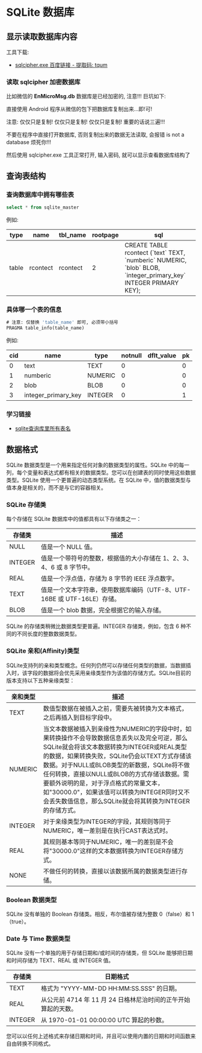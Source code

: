 # SQLite 数据库

## 显示读取数据库内容
工具下载:
* [sqlcipher.exe 百度链接 -  提取码: tqum](https://pan.baidu.com/s/137UmjTCgeuB7lhmSikfjJA)

### 读取 sqlcipher 加密数据库
比如微信的 **EnMicroMsg.db** 数据库是已经加密的, 注意!!! 巨坑如下:

直接使用 Android 程序从微信的包下把数据库复制出来...即!可!

注意: 仅仅只是复制! 仅仅只是复制! 仅仅只是复制! 重要的话说三遍!!!

不要在程序中直接打开数据库, 否则复制出来的数据无法读取, 会报错 is not a database 烦死你!!!

然后使用 sqlcipher.exe 工具正常打开, 输入密码, 就可以显示查看数据库结构了

## 查询表结构
### 查询数据库中拥有哪些表
```sql
select * from sqlite_master
```
例如:

type | name | tbl_name | rootpage | sql
---- | ---- | -------- | -------- | ---
table | rcontect | rcontect | 2 | CREATE TABLE rcontect (\`text\` TEXT, \`numberic\` NUMERIC, \`blob\` BLOB, \`integer_primary_key\` INTEGER PRIMARY KEY);

### 具体哪一个表的信息
```sql
# 注意: 仅替换 'table_name' 即可, 必须带小括号
PRAGMA table_info(table_name)
```
例如:

cid | name | type | notnull | dflt_value | pk
--- | ---- | ---- | ------- | ---------- | --
0 | text | TEXT | 0  |  | 0
1 | numberic | NUMERIC | 0 |  | 0
2 | blob | BLOB | 0 |  | 0
3 | integer_primary_key | INTEGER | 0 |  | 1

### 学习链接
* [sqlite查询库里所有表名](https://blog.csdn.net/runtime233/article/details/52439881)

## 数据格式
SQLite 数据类型是一个用来指定任何对象的数据类型的属性。SQLite 中的每一列，每个变量和表达式都有相关的数据类型。您可以在创建表的同时使用这些数据类型。SQLite 使用一个更普遍的动态类型系统。在 SQLite 中，值的数据类型与值本身是相关的，而不是与它的容器相关。

### SQLite 存储类
每个存储在 SQLite 数据库中的值都具有以下存储类之一：

存储类 | 描述
--- | ---
NULL | 值是一个 NULL 值。
INTEGER | 值是一个带符号的整数，根据值的大小存储在 1、2、3、4、6 或 8 字节中。
REAL | 值是一个浮点值，存储为 8 字节的 IEEE 浮点数字。
TEXT | 值是一个文本字符串，使用数据库编码（UTF-8、UTF-16BE 或 UTF-16LE）存储。
BLOB | 值是一个 blob 数据，完全根据它的输入存储。

SQLite 的存储类稍微比数据类型更普遍。INTEGER 存储类，例如，包含 6 种不同的不同长度的整数数据类型。

### SQLite 亲和(Affinity)类型
SQLite支持列的亲和类型概念。任何列仍然可以存储任何类型的数据，当数据插入时，该字段的数据将会优先采用亲缘类型作为该值的存储方式。SQLite目前的版本支持以下五种亲缘类型：

亲和类型 | 描述
--- | ---
TEXT | 数值型数据在被插入之前，需要先被转换为文本格式，之后再插入到目标字段中。
NUMERIC | 当文本数据被插入到亲缘性为NUMERIC的字段中时，如果转换操作不会导致数据信息丢失以及完全可逆，那么SQLite就会将该文本数据转换为INTEGER或REAL类型的数据，如果转换失败，SQLite仍会以TEXT方式存储该数据。对于NULL或BLOB类型的新数据，SQLite将不做任何转换，直接以NULL或BLOB的方式存储该数据。需要额外说明的是，对于浮点格式的常量文本，如"30000.0"，如果该值可以转换为INTEGER同时又不会丢失数值信息，那么SQLite就会将其转换为INTEGER的存储方式。
INTEGER | 对于亲缘类型为INTEGER的字段，其规则等同于NUMERIC，唯一差别是在执行CAST表达式时。
REAL | 其规则基本等同于NUMERIC，唯一的差别是不会将"30000.0"这样的文本数据转换为INTEGER存储方式。
NONE | 不做任何的转换，直接以该数据所属的数据类型进行存储。　　

### Boolean 数据类型
SQLite 没有单独的 Boolean 存储类。相反，布尔值被存储为整数 0（false）和 1（true）。

### Date 与 Time 数据类型
SQLite 没有一个单独的用于存储日期和/或时间的存储类，但 SQLite 能够把日期和时间存储为 TEXT、REAL 或 INTEGER 值。

存储类 | 日期格式
--- | ---
TEXT | 格式为 "YYYY-MM-DD HH:MM:SS.SSS" 的日期。
REAL | 从公元前 4714 年 11 月 24 日格林尼治时间的正午开始算起的天数。
INTEGER | 从 1970-01-01 00:00:00 UTC 算起的秒数。

您可以以任何上述格式来存储日期和时间，并且可以使用内置的日期和时间函数来自由转换不同格式。
